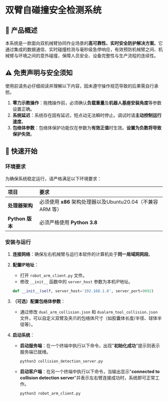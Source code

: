 # 双臂自碰撞安全检测系统

## 📖 产品概述

本系统是一款面向双机械臂协同作业场景的**高可靠性、实时安全防护解决方案**。它通过集成的数据通信、实时碰撞检测与毫秒级急停响应，有效预防机械臂之间、机械臂与环境之间的意外碰撞，保障人员安全、设备完整性与生产流程的连续性。


## ⚠️ 免责声明与安全须知

使用前请务必仔细阅读并理解以下内容，因未遵守操作规范导致的后果需自行承担。

1.  **零力示教操作**：拖拽操作前，必须确认**负载重量**及**机器人基座安装角度**等参数设置正确。
2.  **系统延迟**：系统存在固有延迟，短点动无法瞬时停止。调试时请**主动控制运行速度**。
3.  **包络体参数**：包络体保护功能仅在参数为**有效正值**时生效。**设置为负数将导致保护失效**。

## 🚀 快速开始

### 环境要求

为确保系统稳定运行，请严格满足以下环境要求：

| 项目 | 要求 |
| :--- | :--- |
| **处理器架构** | 必须使用 **x86** 架构处理器以及Ubuntu20.04（不兼容 ARM 等） |
| **Python 版本** | 必须严格使用 **Python 3.8** |

### 安装与运行

1.  **连接网络**：确保左右机械臂与运行本软件的计算机处于**同一局域网网段**。

2.  **配置IP地址**：
    - 打开 `robot_arm_client.py` 文件。
    - 修改 `__init__` 函数中的 `server_host` 参数为本机IP地址。
    ```python
    def __init__(self, server_host='192.168.1.8', server_port=9092)
    ```

3.  **（可选）配置包络体参数**：
    - 通过修改 `dual_arm_collision.json` 和 `dualarm_tool_collision.json` 文件，可以自定义双臂及夹爪的包络体尺寸（如胶囊体长度/半径、球体半径等）。

4.  **启动系统**：
    - **启动服务端**：在一个终端中执行以下命令，出现"**初始化成功**"提示则表示服务端已就绪。
      ```bash
      python3 collision_detection_server.py
      ```
    - **启动客户端**：在另一个终端中执行以下命令，当输出显示"**connected to collision detection server**"并表示左右臂连接成功时，系统即可正常工作。
      ```bash
      python3 robot_arm_client.py
      ```
